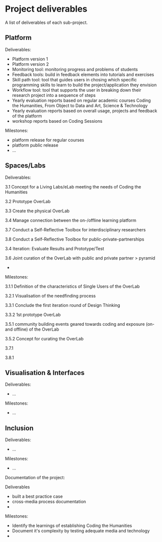 # Project deliverables

A list of deliverables of each sub-project.

## Platform

Deliverables:

+ Platform version 1
+ Platform version 2
+ Monitoring tool: monitoring progress and problems of students 
+ Feedback tools: build in feedback elements into tutorials and exercises
+ Skill path tool: tool that guides users in chosing which specific programming skills to learn to build the project/application they envision
+ Workflow tool: tool that supports the user in breaking down their research project into a sequence of steps
+ Yearly evaluation reports based on regular academic courses Coding the Humanities, From Object to Data and Art, Science & Technology
+ Yearly evaluation reports based on overall usage, projects and feedback of the platform
+ workshop reports based on Coding Sessions

Milestones:

+ platform release for regular courses
+ platform public release
+ ...

## Spaces/Labs

Deliverables:

3.1 Concept for a Living Labs/eLab meeting the needs of Coding the Humanities

3.2 Prototype OverLab
 
3.3 Create the physical OverLab

3.4 Manage connection between the on-/offline learning platform

3.7 Conduct a Self-Reflective Toolbox for interdisciplinary researchers

3.8 Conduct a Self-Reflective Toolbox for public-private-partnerships

3.4 Iteration: Evaluate Results and Prototype/Test

3.6 Joint curation of the OverLab with public and private partner > pyramid

- 


Milestones:

3.1.1 Definition of the characteristics of Single Users of the OverLab

3.2.1 Visualisation of the needfinding process

3.3.1 Conclude the first iteration round of Design Thinking

3.3.2 1st prototype OverLab

3.5.1 community building events geared towards coding and exposure (on- and offline) of the OverLab

3.5.2 Concept for curating the OverLab

3.7.1

3.8.1

## Visualisation & Interfaces

Deliverables:

+ ...

Milestones:

+ ...

## Inclusion

Deliverables:

+ ...

Milestones:

+ ...


Documentation of the project:

Deliverables
+ built a best practice case 
+ cross-media process documentation  
+ 

Milestones:
+ Identify the learnings of establishing Coding the Humanities 
+ Document it's complexity by testing adequate media and technology
+

